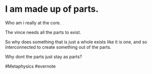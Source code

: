 # I am made up of parts.

Who am i really at the core.

The vince needs all the parts to exist.

So why does something that is just a whole exists like it is one, and so interconnected to create something out of the parts.

Why dont the parts just stay as parts?

\#Metaphysics #evernote

